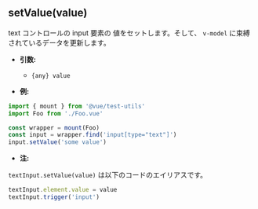 ## setValue(value)

text コントロールの input 要素の 値をセットします。そして、 `v-model` に束縛されているデータを更新します。

- **引数:**
  - `{any} value`

- **例:**

```js
import { mount } from '@vue/test-utils'
import Foo from './Foo.vue'

const wrapper = mount(Foo)
const input = wrapper.find('input[type="text"]')
input.setValue('some value')
```

- **注:**

`textInput.setValue(value)` は以下のコードのエイリアスです。

```js
textInput.element.value = value
textInput.trigger('input')
```
